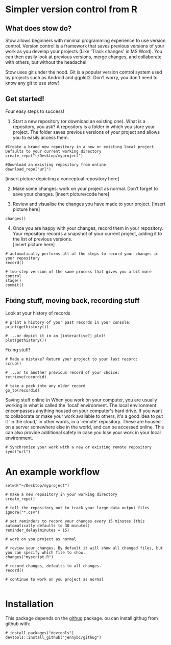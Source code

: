 # Simpler version control from R

## What does stow do?

Stow allows beginners with minimal programming experience to use version control. Version control is a framework that saves previous versions of your work as you develop your projects (Like 'Track changes' in MS Word). You can then easily look at previous versions, merge changes, and collaborate with others, but without the headache! 

Stow uses git under the hood. Git is a popular version control system used by projects such as Android and ggplot2. Don't worry, you don't need to know any git to use stow!


## Get started!

Four easy steps to success!

1. Start a new repository (or download an existing one). 
What is a repository, you ask? A repository is a folder in which you store your project. The folder saves previous versions of your project and allows you to easily access them. 

``` {r}
#Create a brand new repository in a new or existing local project. Defaults to your current working directory
create_repo("~/Desktop/myproject")

#Download an existing repository from online
download_repo("url")
```
  [insert picture depicting a conceptual repository here]
  
2. Make some changes: work on your project as normal. Don't forget to save your changes. 
  [insert picture/code here]


3. Review and visualise the changes you have made to your project.
  [insert picture here]

``` 
changes()
```

4. Once you are happy with your changes, record them in your repository. Your repository records a snapshot of your current project, adding it to the list of previous versions.   
  [insert picture here]

```{r}
# automatically performs all of the steps to record your changes in your repository
record()

# two-step version of the same process that gives you a bit more control
stage()
commit()

```


## Fixing stuff, moving back, recording stuff

Look at your history of records

```{r}
# print a history of your past records in your console:
print(gethistory())

# ...or depict it in an [interactive?] plot!
plot(gethistory())

```


Fixing stuff!

```{r}   
# Made a mistake? Return your project to your last record:
scrub()

# ...or to another previous record of your choice:
retrieve(recordid)

# take a peek into any older record 
go_to(recordid)

```

Saving stuff online
\n When you work on your computer, you are usually working in what is called the 'local' environment. The local environment encompasses anything housed on your computer's hard drive. If you want to collaborate or make your work available to others, it's a good idea to put it 'in the cloud,' in other words, in a 'remote' repository. These are housed on a server somewhere else in the world, and can be accessed online. This can also provide additional safety in case you lose your work in your local environment. 
 
```{r}
# Synchronize your work with a new or existing remote repository
sync("url")
```
   

# An example workflow

```{r example}
setwd("~/Desktop/myproject")

# make a new repository in your working directory
create_repo()

# tell the repository not to track your large data output files
ignore("*.csv")

# set reminders to record your changes every 15 minutes (this automatically defaults to 30 minutes)
reminder_delay(minutes = 15)

# work on you project as normal 

# review your changes. By default it will show all changed files, but you can specify which file to show. 
changes("myscript.R") 

# record changes, defaults to all changes.
record()

# continue to work on you project as normal 


```


# Installation

This package depends on the [githug](https://github.com/jennybc/githug) package. ou can install githug from github with:

```
# install.packages("devtools")
devtools::install_github("jennybc/githug")
```



